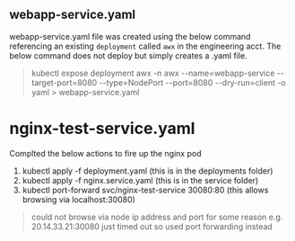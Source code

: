 
## webapp-service.yaml
webapp-service.yaml file was created using the below command referencing an existing `deployment` called `awx` in the engineering acct. The below command does not deploy but simply creates a .yaml file. 

> kubectl expose deployment awx -n awx --name=webapp-service --target-port=8080 --type=NodePort --port=8080 --dry-run=client -o yaml > webapp-service.yaml



# nginx-test-service.yaml
Complted the below actions to fire up the nginx pod
1. kubectl apply -f deployment.yaml (this is in the deployments folder)
2. kubectl apply -f nginx.service.yaml (this is in the service folder)
3. kubectl port-forward svc/nginx-test-service 30080:80 (this allows browsing via localhost:30080)

> could not browse via node ip address and port for some reason e.g. 20.14.33.21:30080 just timed out so used port forwarding instead